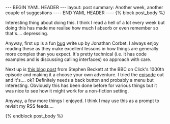 --- BEGIN YAML HEADER ---
layout: post
summary: Another week, another couple of suggestions
---- END YAML HEADER ----
{% block post_body %}

Interesting thing about doing this. I think I read a hell of a lot every week but doing this has made me realise how much I absorb or even remember so that's.... depressing.

Anyway, first up is a fun [bug](https://lwn.net/Articles/791393/) write up by Jonathan Corbet. I always enjoy reading these as they make excellent lessons in how things are generally more complex than you expect. It's pretty technical (i.e. it has code examples and is discussing calling interfaces) so approach with care.

Next up is [this blog post](https://www.bbc.co.uk/news/technology-48867302) from Stephen Beckett at the BBC on Click's 1000th episode and making it a choose your own adventure. I tried the [episode](https://storyplayer.pilots.bbcconnectedstudio.co.uk/experience/click1000) out and it's.... ok? Definitely needs a back button and probably a menu but interesting. Obviously this has been done before for various things but it was nice to see how it might work for a non-fiction setting. 

Anyway, a few more things I enjoyed. I think I may use this as a prompt to revisit my RSS feeds....

{% endblock post_body %}
